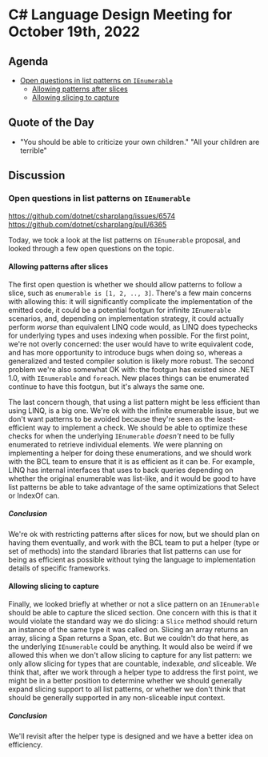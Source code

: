 # C# Language Design Meeting for October 19th, 2022

## Agenda

- [Open questions in list patterns on `IEnumerable`](#open-questions-in-list-patterns-on-ienumerable)
    - [Allowing patterns after slices](#allowing-patterns-after-slices)
    - [Allowing slicing to capture](#allowing-slicing-to-capture)

## Quote of the Day

- "You should be able to criticize your own children." "All your children are terrible"

## Discussion

### Open questions in list patterns on `IEnumerable`

https://github.com/dotnet/csharplang/issues/6574  
https://github.com/dotnet/csharplang/pull/6365

Today, we took a look at the list patterns on `IEnumerable` proposal, and looked through a few open questions on the topic.

#### Allowing patterns after slices

The first open question is whether we should allow patterns to follow a slice, such as `enumerable is [1, 2, .., 3]`. There's a few main concerns with allowing this: it will
significantly complicate the implementation of the emitted code, it could be a potential footgun for infinite `IEnumerable` scenarios, and, depending on implementation strategy,
it could actually perform _worse_ than equivalent LINQ code would, as LINQ does typechecks for underlying types and uses indexing when possible. For the first point, we're not
overly concerned: the user would have to write equivalent code, and has more opportunity to introduce bugs when doing so, whereas a generalized and tested compiler solution is
likely more robust. The second problem we're also somewhat OK with: the footgun has existed since .NET 1.0, with `IEnumerable` and `foreach`. New places things can be enumerated
continue to have this footgun, but it's always the same one.

The last concern though, that using a list pattern might be less efficient than using LINQ, is a big one. We're ok with the infinite enumerable issue, but we don't want patterns
to be avoided because they're seen as the least-efficient way to implement a check. We should be able to optimize these checks for when the underlying `IEnumerable` _doesn't_ need
to be fully enumerated to retrieve individual elements. We were planning on implementing a helper for doing these enumerations, and we should work with the BCL team to ensure that
it is as efficient as it can be. For example, LINQ has internal interfaces that uses to back queries depending on whether the original enumerable was list-like, and it would be
good to have list patterns be able to take advantage of the same optimizations that Select or IndexOf can.

##### Conclusion

We're ok with restricting patterns after slices for now, but we should plan on having them eventually, and work with the BCL team to put a helper (type or set of methods) into the
standard libraries that list patterns can use for being as efficient as possible without tying the language to implementation details of specific frameworks.

#### Allowing slicing to capture

Finally, we looked briefly at whether or not a slice pattern on an `IEnumerable` should be able to capture the sliced section. One concern with this is that it would violate the
standard way we do slicing: a `Slice` method should return an instance of the same type it was called on. Slicing an array returns an array, slicing a Span returns a Span, etc. But
we couldn't do that here, as the underlying `IEnumerable` could be anything. It would also be weird if we allowed this when we don't allow slicing to capture for any list pattern:
we only allow slicing for types that are countable, indexable, _and_ sliceable. We think that, after we work through a helper type to address the first point, we might be in a better
position to determine whether we should generally expand slicing support to all list patterns, or whether we don't think that should be generally supported in any non-sliceable
input context.

##### Conclusion

We'll revisit after the helper type is designed and we have a better idea on efficiency.
